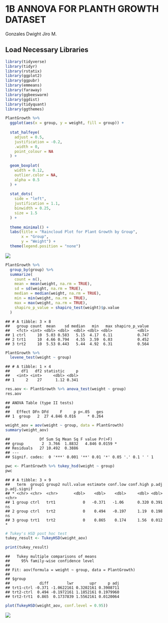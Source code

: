 1B ANNOVA FOR PLANTH GROWTH DATASET
================
Gonzales Dwight Jiro M.

## Load Necessary Libraries

``` r
library(tidyverse)                    
library(tidyr)                       
library(rstatix)                      
library(ggplot2)                      
library(ggpubr)                       
library(emmeans)                       
library(faraway) 
library(ggbeeswarm)
library(ggdist)
library(tidyquant)
library(ggthemes)

PlantGrowth %>%
  ggplot(aes(x = group, y = weight, fill = group)) +
  
  stat_halfeye(
    adjust = 0.5,               
    justification = -0.2,       
    .width = 0,                 
    point_colour = NA           
  ) +
  
  geom_boxplot(
    width = 0.12, 
    outlier.color = NA,         
    alpha = 0.5                 
  ) +
  
  stat_dots(
    side = "left",              
    justification = 1.1,        
    binwidth = 0.25,           
    size = 1.5                  
  ) +
  
  theme_minimal() +
  labs(title = "Raincloud Plot for Plant Growth by Group",
       x = "Group", 
       y = "Weight") +
  theme(legend.position = "none")  
```

![](FA8_GONZALES_1BANNOVA_files/figure-gfm/setup-1.png)<!-- -->

``` r
PlantGrowth %>%
  group_by(group) %>%
  summarize(
    count = n(),
    mean = mean(weight, na.rm = TRUE),
    sd = sd(weight, na.rm = TRUE),
    median = median(weight, na.rm = TRUE),
    min = min(weight, na.rm = TRUE),
    max = max(weight, na.rm = TRUE),
    shapiro_p_value = shapiro_test(weight)$p.value
  )
```

    ## # A tibble: 3 × 8
    ##   group count  mean    sd median   min   max shapiro_p_value
    ##   <fct> <int> <dbl> <dbl>  <dbl> <dbl> <dbl>           <dbl>
    ## 1 ctrl     10  5.03 0.583   5.15  4.17  6.11           0.747
    ## 2 trt1     10  4.66 0.794   4.55  3.59  6.03           0.452
    ## 3 trt2     10  5.53 0.443   5.44  4.92  6.31           0.564

``` r
PlantGrowth %>%
  levene_test(weight ~ group)
```

    ## # A tibble: 1 × 4
    ##     df1   df2 statistic     p
    ##   <int> <int>     <dbl> <dbl>
    ## 1     2    27      1.12 0.341

``` r
res.aov <- PlantGrowth %>% anova_test(weight ~ group)
res.aov
```

    ## ANOVA Table (type II tests)
    ## 
    ##   Effect DFn DFd     F     p p<.05   ges
    ## 1  group   2  27 4.846 0.016     * 0.264

``` r
weight_aov = aov(weight ~ group, data = PlantGrowth)
summary(weight_aov)
```

    ##             Df Sum Sq Mean Sq F value Pr(>F)  
    ## group        2  3.766  1.8832   4.846 0.0159 *
    ## Residuals   27 10.492  0.3886                 
    ## ---
    ## Signif. codes:  0 '***' 0.001 '**' 0.01 '*' 0.05 '.' 0.1 ' ' 1

``` r
pwc <- PlantGrowth %>% tukey_hsd(weight ~ group)
pwc
```

    ## # A tibble: 3 × 9
    ##   term  group1 group2 null.value estimate conf.low conf.high p.adj p.adj.signif
    ## * <chr> <chr>  <chr>       <dbl>    <dbl>    <dbl>     <dbl> <dbl> <chr>       
    ## 1 group ctrl   trt1            0   -0.371   -1.06      0.320 0.391 ns          
    ## 2 group ctrl   trt2            0    0.494   -0.197     1.19  0.198 ns          
    ## 3 group trt1   trt2            0    0.865    0.174     1.56  0.012 *

``` r
# Tukey's HSD post hoc test
tukey_result <- TukeyHSD(weight_aov)

print(tukey_result)
```

    ##   Tukey multiple comparisons of means
    ##     95% family-wise confidence level
    ## 
    ## Fit: aov(formula = weight ~ group, data = PlantGrowth)
    ## 
    ## $group
    ##             diff        lwr       upr     p adj
    ## trt1-ctrl -0.371 -1.0622161 0.3202161 0.3908711
    ## trt2-ctrl  0.494 -0.1972161 1.1852161 0.1979960
    ## trt2-trt1  0.865  0.1737839 1.5562161 0.0120064

``` r
plot(TukeyHSD(weight_aov, conf.level = 0.95))
```

![](FA8_GONZALES_1BANNOVA_files/figure-gfm/setup-2.png)<!-- -->

